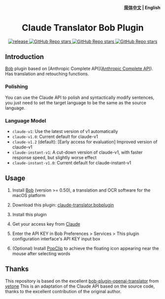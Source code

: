 <h4 align="right">
  <a href="https://github.com/jtsang4/bob-plugin-claude-translator/blob/main/README.md">简体中文</a> | <strong>English</strong>
</h4>

<div>
  <h1 align="center">Claude Translator Bob Plugin</h1>
  <p align="center">
    <a href="https://github.com/jtsang4/bob-plugin-claude-translator/releases" target="_blank">
        <img src="https://github.com/jtsang4/bob-plugin-claude-translator/actions/workflows/release.yaml/badge.svg" alt="release">
    </a>
    <a href="https://github.com/jtsang4/bob-plugin-claude-translator/releases">
        <img alt="GitHub Repo stars" src="https://img.shields.io/github/stars/jtsang4/bob-plugin-claude-translator?style=flat">
    </a>
    <a href="https://github.com/jtsang4/bob-plugin-claude-translator/releases">
        <img alt="GitHub Repo stars" src="https://img.shields.io/badge/claude-bob-orange?style=flat">
    </a>
    <a href="https://github.com/jtsang4/bob-plugin-claude-translator/releases">
        <img alt="GitHub Repo stars" src="https://img.shields.io/badge/langurage-JavaScript-brightgreen?style=flat&color=blue">
    </a>
  </p>
</div>

## Introduction

[Bob](https://bobtranslate.com/) plugin based on [Anthropic Complete API]([Anthropic Complete API](https://console.anthropic.com/docs/api/reference)). Has translation and retouching functions.

### Polishing

You can use the Claude API to polish and syntactically modify sentences, you just need to set the target language to be the same as the source language.

### Language Model

* `claude-v1`: Use the latest version of v1 automatically
* `claude-v1.0`: Current default for claude-v1
* `claude-v1.2` (default): [Early access for evaluation] Improved version of claude-v1
* `claude-instant-v1`: A cut-down version of claude-v1, with faster response speed, but slightly worse effect
* `claude-instant-v1.0`: Current default for claude-instant-v1

## Usage


1. Install [Bob](https://bobtranslate.com/guide/#%E5%AE%89%E8%A3%85) (version >= 0.50), a translation and OCR software for the macOS platform

2. Download this plugin: [claude-translator.bobplugin](https://github.com/jtsang4/bob-plugin-claude-translator/releases/latest)

3. Install this plugin

4. Get your access key from [Claude](https://console.anthropic.com/account/keys)

5. Enter the API KEY in Bob Preferences > Services > This plugin configuration interface's API KEY input box

6. (Optional) Install [PopClip](https://bobtranslate.com/guide/integration/popclip.html) to achieve the floating icon appearing near the mouse after selecting words

## Thanks

This repository is based on the excellent [bob-plugin-openai-translator](https://github.com/jtsang4/bob-plugin-claude-translator) from [yetone](https://github.com/yetone) This is an adaptation of the Claude API based on the source code, thanks to the excellent contribution of the original author.

